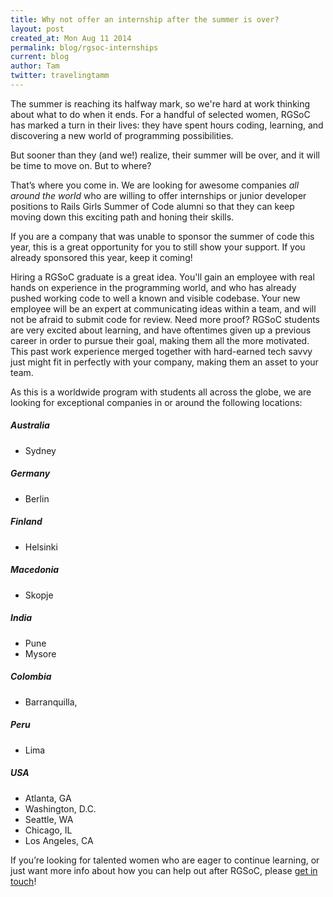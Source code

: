 ```yaml
---
title: Why not offer an internship after the summer is over?
layout: post
created_at: Mon Aug 11 2014
permalink: blog/rgsoc-internships
current: blog
author: Tam
twitter: travelingtamm
---
```


The summer is reaching its halfway mark, so we're hard at work thinking about what to do when it ends. For a handful of selected women, RGSoC has marked a turn in their lives: they have spent hours coding, learning, and discovering a new world of programming possibilities.

But sooner than they (and we!) realize, their summer will be over, and it will be time to move on. But to where?

That’s where you come in. We are looking for awesome companies _all around the world_ who are willing to offer internships or junior developer positions to Rails Girls Summer of Code alumni so that they can keep moving down this exciting path and honing their skills.

If you are a company that was unable to sponsor the summer of code this year, this is a great opportunity for you to still show your support. If you already sponsored this year, keep it coming!

Hiring a RGSoC graduate is a great idea. You'll gain an employee with real hands on experience in the programming world, and who has already pushed working code to well a known and visible codebase. Your new employee will be an expert at communicating ideas within a team, and will not be afraid to submit code for review. Need more proof? RGSoC students are very excited about learning, and have oftentimes given up a previous career in order to pursue their goal, making them all the more motivated. This past work experience merged together with hard-earned tech savvy just might fit in perfectly with your company, making them an asset to your team.

As this is a worldwide program with students all across the globe, we are looking for exceptional companies in or around the following locations:

##### Australia
* Sydney

##### Germany
* Berlin

##### Finland
* Helsinki

##### Macedonia
* Skopje

##### India
* Pune
* Mysore

##### Colombia
* Barranquilla,

##### Peru
* Lima

##### USA

* Atlanta, GA
* Washington, D.C.
* Seattle, WA
* Chicago, IL
* Los Angeles, CA

If you’re looking for talented women who are eager to continue learning, or just want more info about how you can help out after RGSoC, please [get in touch](summer-of-code@railsgirls.com)!
